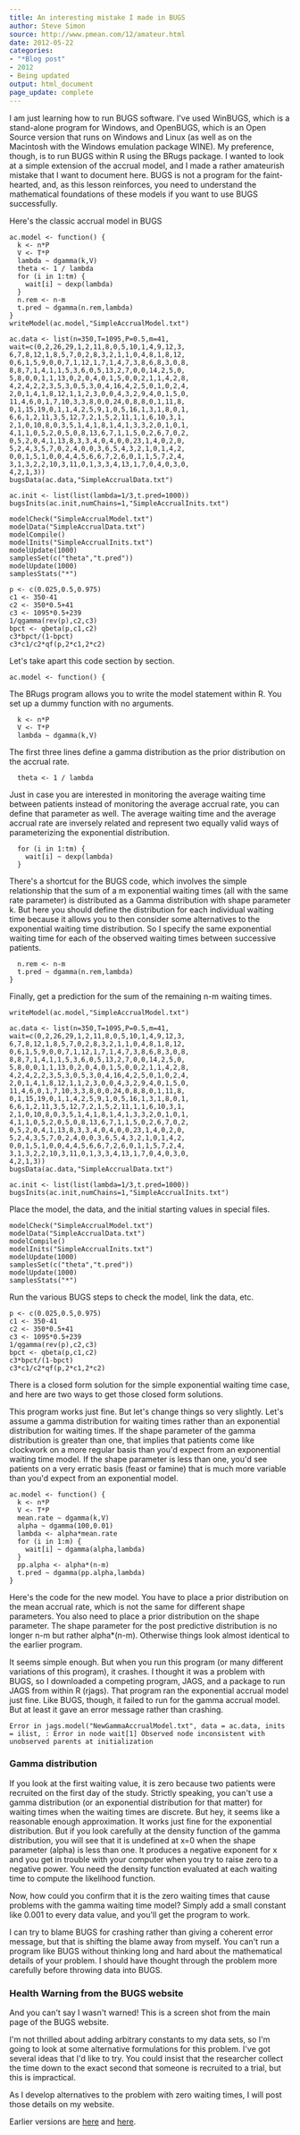 ```yaml
---
title: An interesting mistake I made in BUGS
author: Steve Simon
source: http://www.pmean.com/12/amateur.html
date: 2012-05-22
categories:
- "*Blog post"
- 2012
- Being updated
output: html_document
page_update: complete
---
```


I am just learning how to run BUGS software. I've used WinBUGS, which is a stand-alone program for Windows, and OpenBUGS, which is an Open Source version that runs on Windows and Linux (as well as on the Macintosh with the Windows emulation package WINE). My preference, though, is to run BUGS within R using the BRugs package. I wanted to look at a simple extension of the accrual model, and I made a rather amateurish mistake that I want to document here. BUGS is not a program for the faint-hearted, and, as this lesson reinforces, you need to understand the mathematical foundations of these models if you want to use BUGS successfully.

<!---More--->

Here's the classic accrual model in BUGS

```{}
ac.model <- function() {
  k <- n*P
  V <- T*P
  lambda ~ dgamma(k,V)
  theta <- 1 / lambda
  for (i in 1:tm) {
    wait[i] ~ dexp(lambda)
  }
  n.rem <- n-m
  t.pred ~ dgamma(n.rem,lambda)
}
writeModel(ac.model,"SimpleAccrualModel.txt")

ac.data <- list(n=350,T=1095,P=0.5,m=41,
wait=c(0,2,26,29,1,2,11,8,0,5,10,1,4,9,12,3,
6,7,8,12,1,8,5,7,0,2,8,3,2,1,1,0,4,8,1,8,12,
0,6,1,5,9,0,0,7,1,12,1,7,1,4,7,3,8,6,8,3,0,8,
8,8,7,1,4,1,1,5,3,6,0,5,13,2,7,0,0,14,2,5,0,
5,8,0,0,1,1,13,0,2,0,4,0,1,5,0,0,2,1,1,4,2,8,
4,2,4,2,2,3,5,3,0,5,3,0,4,16,4,2,5,0,1,0,2,4,
2,0,1,4,1,8,12,1,1,2,3,0,0,4,3,2,9,4,0,1,5,0,
11,4,6,0,1,7,10,3,3,8,0,0,24,0,8,8,0,1,11,8,
0,1,15,19,0,1,1,4,2,5,9,1,0,5,16,1,3,1,8,0,1,
6,6,1,2,11,3,5,12,7,2,1,5,2,11,1,1,6,10,3,1,
2,1,0,10,8,0,3,5,1,4,1,8,1,4,1,3,3,2,0,1,0,1,
4,1,1,0,5,2,0,5,0,8,13,6,7,1,1,5,0,2,6,7,0,2,
0,5,2,0,4,1,13,8,3,3,4,0,4,0,0,23,1,4,0,2,0,
5,2,4,3,5,7,0,2,4,0,0,3,6,5,4,3,2,1,0,1,4,2,
0,0,1,5,1,0,0,4,4,5,6,6,7,2,6,0,1,1,5,7,2,4,
3,1,3,2,2,10,3,11,0,1,3,3,4,13,1,7,0,4,0,3,0,
4,2,1,3))
bugsData(ac.data,"SimpleAccrualData.txt")

ac.init <- list(list(lambda=1/3,t.pred=1000))
bugsInits(ac.init,numChains=1,"SimpleAccrualInits.txt")

modelCheck("SimpleAccrualModel.txt")
modelData("SimpleAccrualData.txt")
modelCompile()
modelInits("SimpleAccrualInits.txt")
modelUpdate(1000)
samplesSet(c("theta","t.pred"))
modelUpdate(1000)
samplesStats("*")

p <- c(0.025,0.5,0.975)
c1 <- 350-41
c2 <- 350*0.5+41
c3 <- 1095*0.5+239
1/qgamma(rev(p),c2,c3)
bpct <- qbeta(p,c1,c2)
c3*bpct/(1-bpct)
c3*c1/c2*qf(p,2*c1,2*c2)
```

Let's take apart this code section by section.

```{}
ac.model <- function() {
```

The BRugs program allows you to write the model statement within R. You set up a dummy function with no arguments.

```{}
  k <- n*P
  V <- T*P
  lambda ~ dgamma(k,V)
```

The first three lines define a gamma distribution as the prior distribution on the accrual rate.

```{}
  theta <- 1 / lambda
```

Just in case you are interested in monitoring the average waiting time between patients instead of monitoring the average accrual rate, you can define that parameter as well. The average waiting time and the average accrual rate are inversely related and represent two equally valid ways of parameterizing the exponential distribution.

```{}
  for (i in 1:tm) {
    wait[i] ~ dexp(lambda)
  }
```

There's a shortcut for the BUGS code, which involves the simple relationship that the sum of a m exponential waiting times (all with the same rate parameter) is distributed as a Gamma distribution with shape parameter k. But here you should define the distribution for each individual waiting time because it allows you to then consider some alternatives to the exponential waiting time distribution. So I specify the same exponential waiting time for each of the observed waiting times between successive patients.

```{}
  n.rem <- n-m
  t.pred ~ dgamma(n.rem,lambda)
}
```

Finally, get a prediction for the sum of the remaining n-m waiting times.

```{}
writeModel(ac.model,"SimpleAccrualModel.txt")

ac.data <- list(n=350,T=1095,P=0.5,m=41,
wait=c(0,2,26,29,1,2,11,8,0,5,10,1,4,9,12,3,
6,7,8,12,1,8,5,7,0,2,8,3,2,1,1,0,4,8,1,8,12,
0,6,1,5,9,0,0,7,1,12,1,7,1,4,7,3,8,6,8,3,0,8,
8,8,7,1,4,1,1,5,3,6,0,5,13,2,7,0,0,14,2,5,0,
5,8,0,0,1,1,13,0,2,0,4,0,1,5,0,0,2,1,1,4,2,8,
4,2,4,2,2,3,5,3,0,5,3,0,4,16,4,2,5,0,1,0,2,4,
2,0,1,4,1,8,12,1,1,2,3,0,0,4,3,2,9,4,0,1,5,0,
11,4,6,0,1,7,10,3,3,8,0,0,24,0,8,8,0,1,11,8,
0,1,15,19,0,1,1,4,2,5,9,1,0,5,16,1,3,1,8,0,1,
6,6,1,2,11,3,5,12,7,2,1,5,2,11,1,1,6,10,3,1,
2,1,0,10,8,0,3,5,1,4,1,8,1,4,1,3,3,2,0,1,0,1,
4,1,1,0,5,2,0,5,0,8,13,6,7,1,1,5,0,2,6,7,0,2,
0,5,2,0,4,1,13,8,3,3,4,0,4,0,0,23,1,4,0,2,0,
5,2,4,3,5,7,0,2,4,0,0,3,6,5,4,3,2,1,0,1,4,2,
0,0,1,5,1,0,0,4,4,5,6,6,7,2,6,0,1,1,5,7,2,4,
3,1,3,2,2,10,3,11,0,1,3,3,4,13,1,7,0,4,0,3,0,
4,2,1,3))
bugsData(ac.data,"SimpleAccrualData.txt")

ac.init <- list(list(lambda=1/3,t.pred=1000))
bugsInits(ac.init,numChains=1,"SimpleAccrualInits.txt")
```

Place the model, the data, and the initial starting values in special files.

```{}
modelCheck("SimpleAccrualModel.txt")
modelData("SimpleAccrualData.txt")
modelCompile()
modelInits("SimpleAccrualInits.txt")
modelUpdate(1000)
samplesSet(c("theta","t.pred"))
modelUpdate(1000)
samplesStats("*")
```

Run the various BUGS steps to check the model, link the data, etc.

```{}
p <- c(0.025,0.5,0.975)
c1 <- 350-41
c2 <- 350*0.5+41
c3 <- 1095*0.5+239
1/qgamma(rev(p),c2,c3)
bpct <- qbeta(p,c1,c2)
c3*bpct/(1-bpct)
c3*c1/c2*qf(p,2*c1,2*c2)
```

There is a closed form solution for the simple exponential waiting time case, and here are two ways to get those closed form solutions.

This program works just fine. But let's change things so very slightly. Let's assume a gamma distribution for waiting times rather than an exponential distribution for waiting times. If the shape parameter of the gamma distribution is greater than one, that implies that patients come like clockwork on a more regular basis than you'd expect from an exponential waiting time model. If the shape parameter is less than one, you'd see patients on a very erratic basis (feast or famine) that is much more variable than you'd expect from an exponential model.

```{}
ac.model <- function() {
  k <- n*P
  V <- T*P
  mean.rate ~ dgamma(k,V)
  alpha ~ dgamma(100,0.01)
  lambda <- alpha*mean.rate
  for (i in 1:m) {
    wait[i] ~ dgamma(alpha,lambda)
  }
  pp.alpha <- alpha*(n-m)
  t.pred ~ dgamma(pp.alpha,lambda)
}
```

Here's the code for the new model. You have to place a prior distribution on the mean accrual rate, which is not the same for different shape parameters. You also need to place a prior distribution on the shape parameter. The shape parameter for the post predictive distribution is no longer n-m but rather alpha*(n-m). Otherwise things look almost identical to the earlier program.

It seems simple enough. But when you run this program (or many different variations of this program), it crashes. I thought it was a problem with BUGS, so I downloaded a competing program, JAGS, and a package to run JAGS from within R (rjags). That program ran the exponential accrual model just fine. Like BUGS, though, it failed to run for the gamma accrual model. But at least it gave an error message rather than crashing.

```{}
Error in jags.model("NewGammaAccrualModel.txt", data = ac.data, inits = ilist, : Error in node wait[1] Observed node inconsistent with unobserved parents at initialization
```

### Gamma distribution

If you look at the first waiting value, it is zero because two patients were recruited on the first day of the study. Strictly speaking, you can't use a gamma distribution (or an exponential distribution for that matter) for waiting times when the waiting times are discrete. But hey, it seems like a reasonable enough approximation. It works just fine for the exponential distribution. But if you look carefully at the density function of the gamma distribution, you will see that it is undefined at x=0 when the shape parameter (alpha) is less than one. It produces a negative exponent for x and you get in trouble with your computer when you try to raise zero to a negative power. You need the density function evaluated at each waiting time to compute the likelihood function.

Now, how could you confirm that it is the zero waiting times that cause problems with the gamma waiting time model? Simply add a small constant like 0.001 to every data value, and you'll get the program to work.

I can try to blame BUGS for crashing rather than giving a coherent error message, but that is shifting the blame away from myself. You can't run a program like BUGS without thinking long and hard about the mathematical details of your problem. I should have thought through the problem more carefully before throwing data into BUGS.

### Health Warning from the BUGS website

And you can't say I wasn't warned! This is a screen shot from the main page of the BUGS website.

I'm not thrilled about adding arbitrary constants to my data sets, so I'm going to look at some alternative formulations for this problem. I've got several ideas that I'd like to try. You could insist that the researcher collect the time down to the exact second that someone is recruited to a trial, but this is impractical.

As I develop alternatives to the problem with zero waiting times, I will post those details on my website.

Earlier versions are [here][sim1] and [here][sim2].
 
[sim1]: http://www.pmean.com/12/amateur.html
[sim2]: http://new.pmean.com/bugs-mistake/
